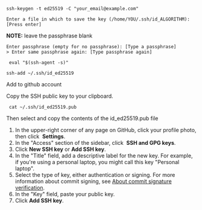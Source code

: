 
```shell
ssh-keygen -t ed25519 -C "your_email@example.com"
```

```shell
Enter a file in which to save the key (/home/YOU/.ssh/id_ALGORITHM):[Press enter]
```

**NOTE:**  leave the passphrase blank 
```shell
Enter passphrase (empty for no passphrase): [Type a passphrase]
> Enter same passphrase again: [Type passphrase again]
```

```shell
 eval "$(ssh-agent -s)"
```

```shell
ssh-add ~/.ssh/id_ed25519
```

Add to github account

Copy the SSH public key to your clipboard.

```shell
 cat ~/.ssh/id_ed25519.pub
```

Then select and copy the contents of the id_ed25519.pub file

1. In the upper-right corner of any page on GitHub, click your profile photo, then click  **Settings**.
2. In the "Access" section of the sidebar, click  **SSH and GPG keys**.
3. Click **New SSH key** or **Add SSH key**.
4. In the "Title" field, add a descriptive label for the new key. For example, if you're using a personal laptop, you might call this key "Personal laptop".
5. Select the type of key, either authentication or signing. For more information about commit signing, see [About commit signature verification](https://docs.github.com/en/authentication/managing-commit-signature-verification/about-commit-signature-verification).
6. In the "Key" field, paste your public key.
7. Click **Add SSH key**.